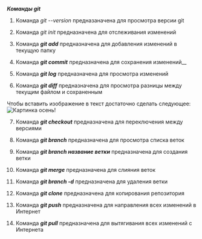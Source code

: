 ***Команды git***

1. Команда *git --version* предназаначена для просмотра версии git

2. Команда *git init* предназначена для отслеживания изменений

3. Команда __*git add*__ предназначена для добавления изменений в текущую папку

4. Команда __*git commit*__ предназначена для сохранения изменений__ 

5. Команда __*git log*__ предназначена для просмотра изменений

6. Команда __*git diff*__ предназначена для просмотра разницы между текущим файлом и сохраненным

Чтобы вставить изображение в текст достаточно сделать следующее: ![Картинка осень!](autumn.jpg)

7. Команда __*git checkout*__ предназначена для переключения между версиями

8. Команда __*git branch*__ предназначена для просмотра списка веток

9. Команда __*git branch название ветки*__ предназначена для создания ветки

10. Команда __*git merge*__ предназначена для слияния веток

11. Команда __*git branch -d*__ предназначена для удаления ветки

12. Команда __*git clone*__ предназначена для копирования репозитория

13. Команда __*git push*__ предназначена для направления всех изменений в Интернет

14. Команда __*git pull*__ предназначена для вытягивания всех изменений с Интернета